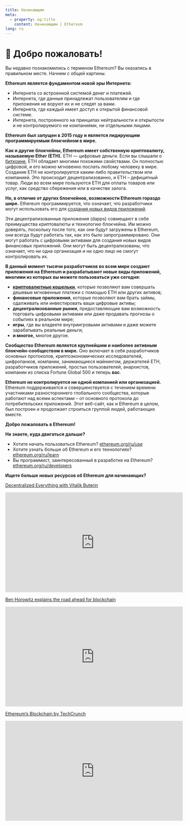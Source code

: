 ```yaml
---
title: Начинающим
meta:
  - property: og:title
    content: Начинающим | Ethereum
lang: ru
---
```


# 👋 Добро пожаловать!

Вы недавно познакомились с термином Ethereum? Вы оказались в правильном месте. Начнем с общей картины.

**Ethereum является фундаментом новой эры Интернета:**

- Интернета со встроенной системой денег и платежей.
- Интернета, где данные принадлежат пользователям и где приложения не воруют их и не следят за вами.
- Интернета, где каждый имеет доступ к открытой финансовой системе.
- Интернета, построенного на принципах нейтральности и открытости и не контролируемого ни компаниями, ни отдельными лицами.

**Ethereum был запущен в 2015 году и является лидирующим программируемым блокчейном в мире.**

**Как и другие блокчейны, Ethereum имеет собственную криптовалюту, называемую Ether (ETH).** ETH — цифровые деньги. Если вы слышали о [биткоине](http://bitcoin.org/), ETH обладает многими похожими свойствами. Он полностью цифровой, и его можно мгновенно послать любому человеку в мире. Создание ETH не контролируется каким-либо правительством или компанией. Это происходит децентрализованно, и ETH – дефицитный товар. Люди во всем мире пользуются ETH для оплаты товаров или услуг, как средство сбережения или в качестве залога.

**Но, в отличие от других блокчейнов, возможности Ethereum гораздо шире.** Ethereum программируется, что означает, что разработчики могут использовать его для [создания новых видов приложений](/ru/use/#1-use-an-application-built-on-ethereum).

Эти децентрализованные приложения (dapps) совмещают в себе преимущества криптовалюты и технологию блокчейна. Им можно доверять, поскольку после того, как они будут загружены в Ethereum, они всегда будут работать так, как это было запрограммировано. Они могут работать с цифровыми активами для создания новых видов финансовых приложений. Они могут быть децентрализованы, что означает, что ни одна организация и ни одно лицо не смогут контролировать их.

**В данный момент тысячи разработчиков во всем мире создают приложения на Ethereum и разрабатывают новые виды приложений, многими из которых вы можете пользоваться уже сегодня:**

- [**криптовалютные кошельки**](/ru/use/#_3-что-такое-кошеnек-и-какой-кошеnек-я-доnжен-испоnьзовать), которые позволяют вам совершать дешевые мгновенные платежи с помощью ETH или других активов;
- **финансовые приложения**, которые позволяют вам брать займы, одалживать или инвестировать ваши цифровые активы;
- **децентрализованные рынки**, предоставляющие вам возможность торговать цифровыми активами или даже продавать прогнозы о событиях в реальном мире;
- **игры**, где вы владеете внутриигровыми активами и даже можете зарабатывать реальные деньги;
- **и многое,** многое другое.

**Сообщество Ethereum является крупнейшим и наиболее активным блокчейн-сообществом в мире.** Оно включает в себя разработчиков основных протоколов, криптоэкономических исследователей, шифропанков, компании, занимающиеся майнингом, держателей ETH, разработчиков приложений, простых пользователей, анархистов, компании из списка Fortune Global 500 и теперь **вас**.

**Ethereum не контролируется ни одной компанией или организацией.** Ethereum поддерживается и совершенствуется с течением времени участниками разностороннего глобального сообщества, которые работают над всеми аспектами – от основного протокола до потребительских приложений. Этот веб-сайт, как и Ethereum в целом, был построен и продолжает строиться группой людей, работающих вместе.

**Добро пожаловать в Ethereum!**

**Не знаете, куда двигаться дальше?**

- Хотите начать пользоваться Ethereum? [ethereum.org/ru/use](/ru/use/)
- Хотите узнать больше об Ethereum и его технологиях? [ethereum.org/ru/learn](/ru/learn/)
- Вы программист, заинтересованный в разработке на Ethereum? [ethereum.org/ru/developers](/ru/developers/)

**Ищете больше новых ресурсов об Ethereum для начинающих?**

[Decentralized Everything with Vitalik Buterin](https://youtu.be/WSN5BaCzsbo)

<div class="iframe-container">
  <iframe width="560" height="315" src="https://www.youtube.com/embed/WSN5BaCzsbo" frameborder="0" allow="accelerometer; autoplay; encrypted-media; gyroscope; picture-in-picture" allowfullscreen></iframe>
</div>

[Ben Horowitz explains the road ahead for blockchain](https://www.youtube.com/watch?v=l9jvKWKmRfs&feature=youtu.be)

<div class="iframe-container">
  <iframe width="560" height="315" src="https://www.youtube.com/embed/l9jvKWKmRfs" frameborder="0" allow="accelerometer; autoplay; encrypted-media; gyroscope; picture-in-picture" allowfullscreen></iframe>
</div>

[Ethereum’s Blockchain by TechCrunch](https://www.youtube.com/watch?v=WfULutvxvzY)

<div class="iframe-container">
  <iframe width="560" height="315" src="https://www.youtube.com/embed/WfULutvxvzY" frameborder="0" allow="accelerometer; autoplay; encrypted-media; gyroscope; picture-in-picture" allowfullscreen></iframe>
</div>
